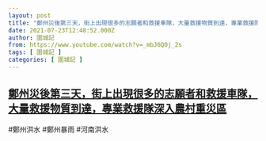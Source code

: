 ```yaml
---
layout: post
title: "鄭州災後第三天，街上出現很多的志願者和救援車隊，大量救援物質到達，專業救援隊深入農村重災區"
date: 2021-07-23T12:48:52.000Z
author: 圍城記
from: https://www.youtube.com/watch?v=_mbJ6QOj_2s
tags: [ 圍城記 ]
categories: [ 圍城記 ]
---
```

<!--1627044532000-->
[鄭州災後第三天，街上出現很多的志願者和救援車隊，大量救援物質到達，專業救援隊深入農村重災區](https://www.youtube.com/watch?v=_mbJ6QOj_2s)
------

<div>
#鄭州洪水 #鄭州暴雨 #河南洪水
</div>
